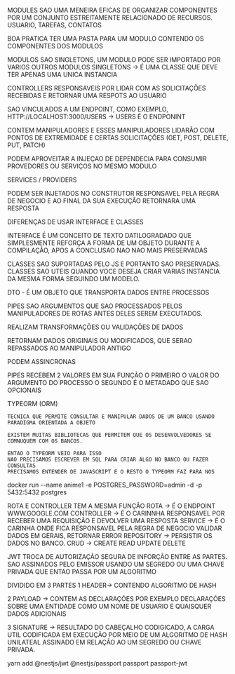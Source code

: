 MODULES
  SAO UMA MENEIRA EFICAS DE ORGANIZAR COMPONENTES POR UM CONJUNTO ESTREITAMENTE RELACIONADO DE RECURSOS.
  USUARIO, TAREFAS, CONTATOS
  
  BOA PRATICA TER UMA PASTA PARA  UM MODULO CONTENDO OS COMPONENTES DOS MODULOS

  MODULOS SAO SINGLETONS, UM MODULO PODE SER IMPORTADO POR VARIOS OUTROS MODULOS
  SINGLETONS -> É UMA CLASSE QUE DEVE TER APENAS UMA UNICA INSTANCIA

CONTROLLERS
  RESPONSAVEIS POR LIDAR COM AS SOLICITAÇÕES RECEBIDAS E RETORNAR UMA RESPOTS AO USUARIO
  
  SAO VINCULADOS A UM ENDPOINT, COMO EXEMPLO, HTTP://LOCALHOST:3000/USERS -> USERS É O 
  ENDPONINT 

  CONTEM MANIPULADORES E ESSES MANIPULADORES LIDARÃO COM PONTOS DE EXTREMIDADE E CERTAS SOLICITAÇÕES (GET, POST, DELETE, PUT, PATCH)

  PODEM APROVEITAR A INJEÇAO DE DEPENDECIA PARA CONSUMIR PROVEDORES OU SERVIÇOS NO MESMO MODULO

SERVICES / PROVIDERS

  PODEM SER INJETADOS NO CONSTRUTOR
  RESPONSAVEL PELA REGRA DE NEGOCIO E AO FINAL DA SUA EXECUÇÃO RETORNARA UMA RESPOSTA
  
DIFERENÇAS DE USAR INTERFACE E CLASSES

INTERFACE É UM CONCEITO DE TEXTO DATILOGRADADO QUE SIMPLESMENTE REFORÇA A FORMA DE UM OBJETO DURANTE A COMPILAÇÃO, APOS A CONCLUSAO
NAO NAO MAIS PRESERVADAS

CLASSES SAO SUPORTADAS PELO JS E PORTANTO SAO PRESERVADAS. CLASSES SAO UTEIS QUANDO VOCE DESEJA CRIAR VARIAS INSTANCIA DA MESMA FORMA SEGUINDO
UM MODELO.


DTO - É UM OBJETO QUE TRANSPORTA DADOS ENTRE PROCESSOS



PIPES
  SAO ARGUMENTOS QUE SAO PROCESSADOS PELOS MANIPULADORES DE ROTAS ANTES DELES SEREM EXECUTADOS.

  REALIZAM TRANSFORMAÇÕES OU VALIDAÇÕES DE DADOS

  RETORNAM DADOS ORIGINAIS OU MODIFICADOS, QUE SERAO REPASSADOS AO MANIPULADOR ANTIGO

  PODEM ASSINCRONAS

  PIPES RECEBEM 2 VALORES EM SUA FUNÇÃO
  O PRIMEIRO O VALOR DO ARGUMENTO DO PROCESSO
  O SEGUNDO É O METADADO QUE SAO OPCIONAIS


  TYPEORM (ORM)

    TECNICA QUE PERMITE CONSULTAR E MANIPULAR DADOS DE UM BANCO USANDO PARADIGMA ORIENTADA A OBJETO

    EXISTEM MUITAS BIBLIOTECAS QUE PERMITEM QUE OS DESENVOLVEDORES SE COMNUQUEM COM OS BANCOS.

    ENTAO O TYPEORM VEIO PARA ISSO
    NAO PRECISAMOS ESCREVER EM SQL PARA CRIAR ALGO NO BANCO OU FAZER CONSULTAS
    PRECISAMOS ENTENDER DE JAVASCRIPT E O RESTO O TYPEORM FAZ PARA NOS



docker run --name anime1 -e POSTGRES_PASSWORD=admin -d -p 5432:5432 postgres
  

ROTA E CONTROLLER TEM A MESMA FUNÇÃO
ROTA -> É O ENDPOINT WWW.GOOGLE.COM
CONTROLLER -> É O CARINNHA RESPONSAVEL POR RECEBER UMA REQUISIÇÃO E DEVOLVER UMA RESPOSTA
SERVICE -> É O CARINHA ONDE FICA RESPONSAVEL PELA REGRA DE NEGOCIO
  VALIDAR DADOS EM GERAIS, 
  RETORNAR ERROR
REPOSITORY -> PERSISTIR OS DADOS NO BANCO. CRUD -> CREATE READ UPDATE DELETE


JWT
  TROCA DE AUTORIZAÇÃO SEGURA DE INFORÇÃO ENTRE AS PARTES.
  SAO ASSINADOS PELO EMISSOR USANDO UM SEGREDO OU UMA CHAVE PRIVADA QUE ENTAO PASSA POR UM ALGORITMO

  DIVIDIDO EM 3 PARTES
  1 HEADER-> CONTENDO ALGORITMO DE HASH

  2 PAYLOAD -> CONTEM AS DECLARAÇÕES POR EXEMPLO DECLARAÇÕES SOBRE UMA ENTIDADE COMO UM NOME DE USUARIO E QUAISQUER DADOS ADICIONAIS

  3 SIGNATURE -> RESULTADO DO CABEÇALHO CODIGICADO, A CARGA UTIL CODIFICADA EM EXECUÇÃO POR MEIO DE UM ALGORITMO DE HASH UNILATEAL ASSINADO EM RELAÇÃO AO UM SEGREDO OU CHAVE PRIVADA.



yarn add @nestjs/jwt @nestjs/passport passport passport-jwt